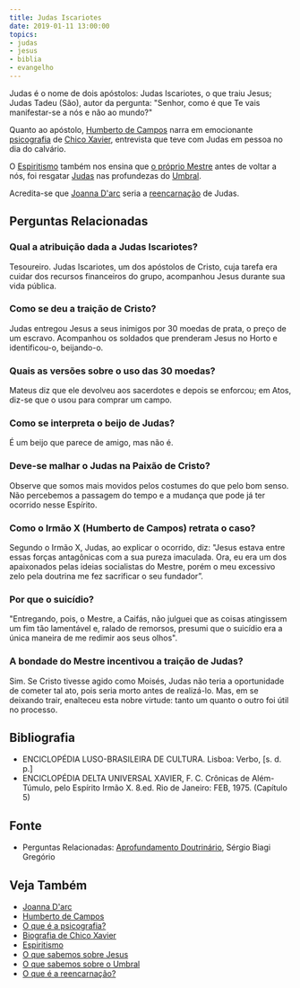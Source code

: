 ```yaml
---
title: Judas Iscariotes
date: 2019-01-11 13:00:00
topics: 
- judas
- jesus
- biblia
- evangelho
---
```


Judas é o nome de dois apóstolos: Judas Iscariotes, o que traiu Jesus;
Judas Tadeu (São), autor da pergunta: "Senhor, como é que Te vais
manifestar-se a nós e não ao mundo?"

Quanto ao apóstolo, [Humberto de Campos](/bio/humberto-de-campos) narra em
emocionante [psicografia](/sobre/psicografia) de [Chico
Xavier](/bio/chico-xavier), entrevista que teve com Judas em pessoa no dia do
calvário.

O [Espiritismo](/espiritismo) também nos ensina que [o próprio
Mestre](/sobre/jesus) antes de voltar a nós, foi resgatar [Judas](/sobre/judas) nas profundezas do
[Umbral](/sobre/umbral).

Acredita-se que [Joanna D'arc](/bio/joanna-darc) seria a [reencarnação](/sobre/reencarnacao) de Judas.


## Perguntas Relacionadas

### Qual a atribuição dada a Judas Iscariotes?
Tesoureiro. Judas Iscariotes, um dos apóstolos de Cristo, cuja tarefa
era cuidar dos recursos financeiros do grupo, acompanhou Jesus durante
sua vida pública.

### Como se deu a traição de Cristo?
Judas entregou Jesus a seus inimigos por 30 moedas de prata, o preço de
um escravo. Acompanhou os soldados que prenderam Jesus no Horto e
identificou-o, beijando-o.

### Quais as versões sobre o uso das 30 moedas?
Mateus diz que ele devolveu aos sacerdotes e depois se enforcou; em
Atos, diz-se que o usou para comprar um campo.

### Como se interpreta o beijo de Judas?
É um beijo que parece de amigo, mas não é.

### Deve-se malhar o Judas na Paixão de Cristo?
Observe que somos mais movidos pelos costumes do que pelo bom senso. Não
percebemos a passagem do tempo e a mudança que pode já ter ocorrido
nesse Espírito.

### Como o Irmão X (Humberto de Campos) retrata o caso?
Segundo o Irmão X, Judas, ao explicar o ocorrido, diz: "Jesus estava
entre essas forças antagônicas com a sua pureza imaculada. Ora, eu era
um dos apaixonados pelas ideias socialistas do Mestre, porém o meu
excessivo zelo pela doutrina me fez sacrificar o seu fundador”.

### Por que o suicídio?
"Entregando, pois, o Mestre, a Caifás, não julguei que as coisas
atingissem um fim tão lamentável e, ralado de remorsos, presumi que o
suicídio era a única maneira de me redimir aos seus olhos".

### A bondade do Mestre incentivou a traição de Judas?
Sim. Se Cristo tivesse agido como Moisés, Judas não teria a oportunidade
de cometer tal ato, pois seria morto antes de realizá-lo. Mas, em se
deixando trair, enalteceu esta nobre virtude: tanto um quanto o outro
foi útil no processo.

## Bibliografia
* ENCICLOPÉDIA LUSO-BRASILEIRA DE CULTURA. Lisboa: Verbo, \[s. d. p.\]
* ENCICLOPÉDIA DELTA UNIVERSAL XAVIER, F. C. Crônicas de Além-Túmulo, pelo
  Espírito Irmão X. 8.ed.  Rio de Janeiro: FEB, 1975. (Capítulo 5)

## Fonte
* Perguntas Relacionadas: [Aprofundamento Doutrinário](https://sites.google.com/view/aprofundamentodoutrinario/judas-iscariotes), Sérgio Biagi Gregório

## Veja Também
* [Joanna D'arc](/bio/joanna-darc)
* [Humberto de Campos](/bio/humberto-de-campos)
* [O que é a psicografia?](/sobre/psicografia) 
* [Biografia de Chico Xavier](/bio/chico-xavier)
* [Espiritismo](/espiritismo) 
* [O que sabemos sobre Jesus](/sobre/jesus) 
* [O que sabemos sobre o Umbral](/sobre/umbral)
* [O que é a reencarnação?](/sobre/reencarnacao)

